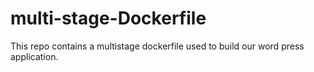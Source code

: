 # multi-stage-Dockerfile
This repo contains a multistage dockerfile used to build our word press application.
